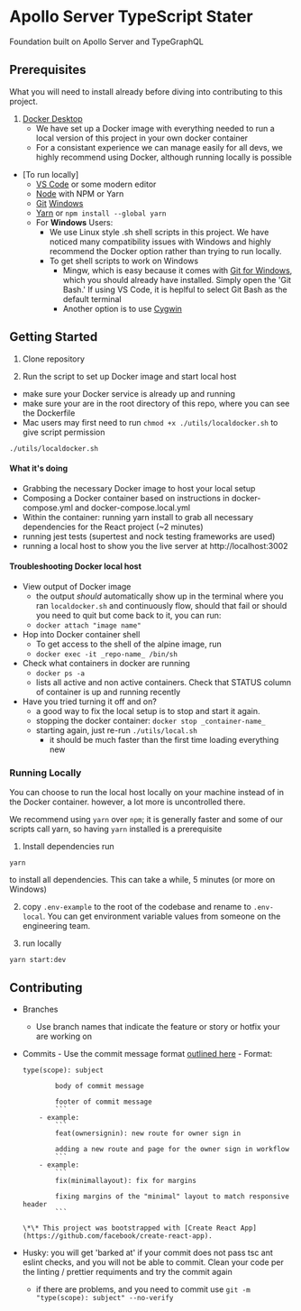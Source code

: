 # Apollo Server TypeScript Stater

Foundation built on Apollo Server and TypeGraphQL
## Prerequisites

What you will need to install already before diving into contributing to this project.

1. [Docker Desktop](https://www.docker.com/products/docker-desktop)
   - We have set up a Docker image with everything needed to run a local version of this project in your own docker container
   - For a consistant experience we can manage easily for all devs, we highly recommend using Docker, although running locally is possible

- [To run locally]
  - [VS Code](https://code.visualstudio.com/download) or some modern editor
  - [Node](https://nodejs.org/en/download/) with NPM or Yarn
  - [Git](https://git-scm.com/downloads) [Windows](https://gitforwindows.org/)
  - [Yarn](https://classic.yarnpkg.com/en/docs/install/) or `npm install --global yarn`
  - For **Windows** Users:
    - We use Linux style .sh shell scripts in this project. We have noticed many compatibility issues with Windows and highly recommend the Docker option rather than trying to run locally.
    - To get shell scripts to work on Windows
      - Mingw, which is easy because it comes with [Git for Windows](https://gitforwindows.org/), which you should already have installed. Simply open the 'Git Bash.' If using VS Code, it is heplful to select Git Bash as the default terminal
      - Another option is to use [Cygwin](https://cygwin.com/install.html)

## Getting Started

1. Clone repository

2. Run the script to set up Docker image and start local host

- make sure your Docker service is already up and running
- make sure your are in the root directory of this repo, where you can see the Dockerfile
- Mac users may first need to run `chmod +x ./utils/localdocker.sh` to give script permission

```bsh
./utils/localdocker.sh
```

#### What it's doing

- Grabbing the necessary Docker image to host your local setup
- Composing a Docker container based on instructions in docker-compose.yml and docker-compose.local.yml
- Within the container: running yarn install to grab all necessary dependencies for the React project (~2 minutes)
- running jest tests (supertest and nock testing frameworks are used)
- running a local host to show you the live server at http://localhost:3002

#### Troubleshooting Docker local host

- View output of Docker image
  - the output _should_ automatically show up in the terminal where you ran `localdocker.sh` and continuously flow, should that fail or should you need to quit but come back to it, you can run:
  - `docker attach "image name"`
- Hop into Docker container shell
  - To get access to the shell of the alpine image, run
  - `docker exec -it _repo-name_ /bin/sh`
- Check what containers in docker are running
  - `docker ps -a`
  - lists all active and non active containers. Check that STATUS column of container is up and running recently
- Have you tried turning it off and on?
  - a good way to fix the local setup is to stop and start it again.
  - stopping the docker container: `docker stop _container-name_`
  - starting again, just re-run `./utils/local.sh`
    - it should be much faster than the first time loading everything new

### Running Locally

You can choose to run the local host locally on your machine instead of in the Docker container. however, a lot more is uncontrolled there.

We recommend using `yarn` over `npm`; it is generally faster and some of our scripts call yarn, so having `yarn` installed is a prerequisite

1. Install dependencies
   run

```
yarn
```

to install all dependencies. This can take a while, 5 minutes (or more on Windows)

2. copy `.env-example` to the root of the codebase and rename to `.env-local`. You can get environment variable values from someone on the engineering team.

3. run locally

```
yarn start:dev
```
## Contributing

- Branches
  - Use branch names that indicate the feature or story or hotfix your are working on
- Commits - Use the commit message format [outlined here](https://github.com/angular/angular/blob/master/CONTRIBUTING.md#commit) - Format:

  ````
  type(scope): subject

          body of commit message

          footer of commit message
          ```
      - example:
          ```
          feat(ownersignin): new route for owner sign in

          adding a new route and page for the owner sign in workflow
          ```
      - example:
          ```
          fix(minimallayout): fix for margins

          fixing margins of the "minimal" layout to match responsive header
          ```

  \*\* This project was bootstrapped with [Create React App](https://github.com/facebook/create-react-app).
  ````

- Husky: you will get 'barked at' if your commit does not pass tsc ant eslint checks, and you will not be able to commit. Clean your code per the linting / prettier requiments and try the commit again
  - if there are problems, and you need to commit use `git -m "type(scope): subject" --no-verify`
